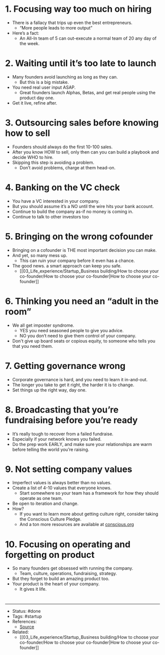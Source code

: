 # 1. Focusing way too much on hiring
- There is a fallacy that trips up even the best entrepreneurs.
	- “More people leads to more output”
- Here’s a fact:
	- An All-In team of 5 can out-execute a normal team of 20 any day of the week.

# 2. Waiting until it’s too late to launch
- Many founders avoid launching as long as they can.
	- But this is a big mistake.
- You need real user input ASAP.
	- Great founders launch Alphas, Betas, and get real people using the product day one.
- Get it live, refine after.

# 3. Outsourcing sales before knowing how to sell
- Founders should always do the first 10-100 sales.
- After you know HOW to sell, only then can you can build a playbook and decide WHO to hire.
- Skipping this step is avoiding a problem.
	- Don’t avoid problems, charge at them head-on.

# 4. Banking on the VC check
- You have a VC interested in your company.
- But you should assume it’s a NO until the wire hits your bank account.
- Continue to build the company as-if no money is coming in.
- Continue to talk to other investors too

# 5. Bringing on the wrong cofounder
- Bringing on a cofounder is THE most important decision you can make.
- And yet, so many mess up.
	- This can ruin your company before it even has a chance.
- The good news. a smart approach can keep you safe.
	- [[03_Life_experience/Startup_Business building/How to choose your co-founder/How to choose your co-founder|How to choose your co-founder]]

# 6. Thinking you need an “adult in the room”
- We all get imposter syndrome.
	- YES you need seasoned people to give you advice.
	- NO you don’t need to give them control of your company.
- Don't give up board seats or copious equity, to someone who tells you that you need them.

# 7. Getting governance wrong
- Corporate governance is hard, and you need to learn it in-and-out.
- The longer you take to get it right, the harder it is to change.
- Set things up the right way, day one.

# 8. Broadcasting that you’re fundraising before you’re ready
- It’s really tough to recover from a failed fundraise.
- Especially if your network knows you failed.
- Do the prep work EARLY, and make sure your relationships are warm before telling the world you’re raising.

# 9. Not setting company values
- Imperfect values is always better than no values.
- Create a list of 4-10 values that everyone knows.
	- Start somewhere so your team has a framework for how they should operate as one team.
- Be open to iteration and change.
- How?
	- If you want to learn more about getting culture right, consider taking the Conscious Culture Pledge.
	- And a ton more resources are available at [conscious.org](https://conscious.org/)

# 10. Focusing on operating and forgetting on product
- So many founders get obsessed with running the company.
	- Team, culture, operations, fundraising, strategy.
- But they forget to build an amazing product too.
- Your product is the heart of your company.
	- It gives it life.

#
---
- Status: #done
- Tags: #startup
- References:
	- [Source](https://twitter.com/theryanking/status/1585297647295877121)
- Related:
	- [[03_Life_experience/Startup_Business building/How to choose your co-founder/How to choose your co-founder|How to choose your co-founder]]

